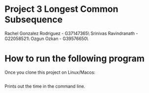 # Project 3 Longest Common Subsequence 
Rachel Gonzalez Rodriguez - G37147365\ 
Srinivas Ravindranath - G22058521\ 
Ozgun Ozkan - G39576650\ 

# How to run the following program

Once you clone this project on Linux/Macos:
   ```

  ```  
Prints out the time in the command line. 

